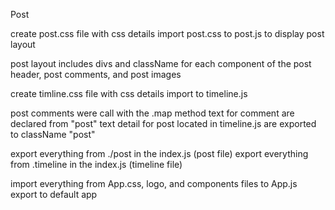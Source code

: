 Post

create post.css file with css details
import post.css to post.js to display post layout

post layout includes divs and className for each component of the post header, post comments, and post images

create timline.css file with css details
import to timeline.js

post comments were call with the .map method
text for comment are declared from "post"
text detail for post located in timeline.js are exported to className "post"

export everything from ./post in the index.js (post file)
export everything from .timeline in the index.js (timeline file)

import everything from App.css, logo, and components files to App.js
export to default app
